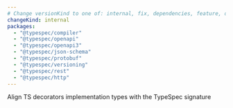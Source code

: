 ```yaml
---
# Change versionKind to one of: internal, fix, dependencies, feature, deprecation, breaking
changeKind: internal
packages:
  - "@typespec/compiler"
  - "@typespec/openapi"
  - "@typespec/openapi3"
  - "@typespec/json-schema"
  - "@typespec/protobuf"
  - "@typespec/versioning"
  - "@typespec/rest"
  - "@typespec/http"
---
```

Align TS decorators implementation types with the TypeSpec signature
